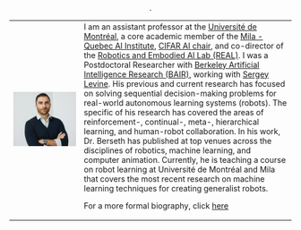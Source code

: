 <div align="center">     <table align="center">        <tr>    <td width="25%">   <img width="100%" src="/assets/images/bios/glen-berseth.png"> </td> <td width="75%">  
I am an assistant professor at the <a href="https://diro.umontreal.ca/accueil/">Université de Montréal</a>, a core academic member of the <a href="https://mila.quebec/en/">Mila - Quebec AI Institute</a>, <a href="https://cifar.ca/ai/canada-cifar-ai-chairs/">CIFAR AI chair</a>, and co-director of the <a href="https://montrealrobotics.ca/">Robotics and Embodied AI Lab (REAL)</a>. 
    I was a Postdoctoral Researcher with <a href="https://bair.berkeley.edu/">Berkeley Artificial Intelligence Research (BAIR)</a>, working with <a href="https://people.eecs.berkeley.edu/~svlevine/">Sergey Levine</a>. 
    His previous and current research has focused on solving sequential decision-making problems for real-world autonomous learning systems (robots). 
    The specific of his research has covered the areas of reinforcement-, continual-, meta-, hierarchical learning, and human-robot collaboration. 
    In his work, Dr. Berseth has published at top venues across the disciplines of robotics, machine learning, and computer animation. 
    Currently, he is teaching a course on robot learning at Université de Montréal and Mila that covers the most recent research on machine learning techniques for creating generalist robots.  

<p>For a more formal biography, click <a href="biography.html">here</a> </p>   
      </td>	</tr> 
 .
    </table></div>
 
 
